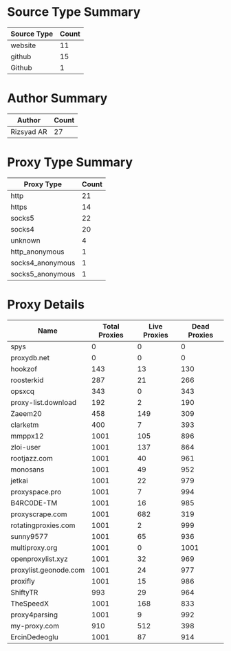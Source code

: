 # Source Type Summary

| Source Type | Count |
|-------------|-------|
| website | 11 |
| github | 15 |
| Github | 1 |


# Author Summary

| Author | Count |
|--------|-------|
| Rizsyad AR | 27 |


# Proxy Type Summary

| Proxy Type | Count |
|------------|-------|
| http | 21 |
| https | 14 |
| socks5 | 22 |
| socks4 | 20 |
| unknown | 4 |
| http_anonymous | 1 |
| socks4_anonymous | 1 |
| socks5_anonymous | 1 |


# Proxy Details

| Name | Total Proxies | Live Proxies | Dead Proxies |
|------|---------------|--------------|---------------|
| spys | 0 | 0 | 0 |
| proxydb.net | 0 | 0 | 0 |
| hookzof | 143 | 13 | 130 |
| roosterkid | 287 | 21 | 266 |
| opsxcq | 343 | 0 | 343 |
| proxy-list.download | 192 | 2 | 190 |
| Zaeem20 | 458 | 149 | 309 |
| clarketm | 400 | 7 | 393 |
| mmppx12 | 1001 | 105 | 896 |
| zloi-user | 1001 | 137 | 864 |
| rootjazz.com | 1001 | 40 | 961 |
| monosans | 1001 | 49 | 952 |
| jetkai | 1001 | 22 | 979 |
| proxyspace.pro | 1001 | 7 | 994 |
| B4RC0DE-TM | 1001 | 16 | 985 |
| proxyscrape.com | 1001 | 682 | 319 |
| rotatingproxies.com | 1001 | 2 | 999 |
| sunny9577 | 1001 | 65 | 936 |
| multiproxy.org | 1001 | 0 | 1001 |
| openproxylist.xyz | 1001 | 32 | 969 |
| proxylist.geonode.com | 1001 | 24 | 977 |
| proxifly | 1001 | 15 | 986 |
| ShiftyTR | 993 | 29 | 964 |
| TheSpeedX | 1001 | 168 | 833 |
| proxy4parsing | 1001 | 9 | 992 |
| my-proxy.com | 910 | 512 | 398 |
| ErcinDedeoglu | 1001 | 87 | 914 |
